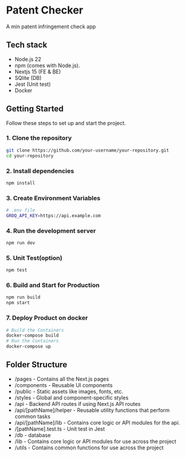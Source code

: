 # Patent Checker

A min patent infringement check app

## Tech stack

- Node.js 22
- npm (comes with Node.js).
- Nextjs 15 (FE & BE)
- SQlite (DB)
- Jest (Unit test)
- Docker

## Getting Started

Follow these steps to set up and start the project.

### 1. Clone the repository

```bash
git clone https://github.com/your-username/your-repository.git
cd your-repository
```

### 2. Install dependencies

```bash
npm install
```

### 3. Create Environment Variables

```bash
# .env file
GROQ_API_KEY=https://api.example.com
```

### 4. Run the development server

```bash
npm run dev
```

### 5. Unit Test(option)

```bash
npm test
```

### 6. Build and Start for Production

```bash
npm run build
npm start
```

### 7. Deploy Product on docker

```bash
# Build the Containers
docker-compose build
# Run the Containers
docker-compose up
```

## Folder Structure

- /pages - Contains all the Next.js pages
- /components - Reusable UI components
- /public - Static assets like images, fonts, etc.
- /styles - Global and component-specific styles
- /api - Backend API routes if using Next.js API routes
- /api/[pathName]/helper - Reusable utility functions that perform common tasks
- /api/[pathName]/lib - Contains core logic or API modules for the api.
- /[pathName].test.ts - Unit test in Jest
- /db - database
- /lib - Contains core logic or API modules for use across the project
- /utils - Contains common functions for use across the project
